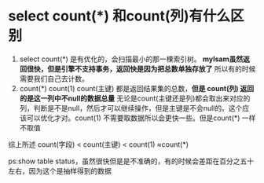 # select count(*) 和count(列)有什么区别

1. select count(*) 是有优化的，会扫描最小的那一棵索引树。 **myIsam虽然返回很快，但是引擎不支持事务，返回快是因为把总数单独存放了** 
   所以有的时候需要我们自己去计数。
2. count(*) count(1) count(主键) 都是返回结果集的总数，**但是 count(列) 返回的是这一列中不null的数据总量** 无论是count(主键还是列)都会取出来对应的列，判断是不是null，然后才可以继续操作，但是主键是不会null的。这个应该可以优化才对。count(1) 不需要取数据所以会更快一些。但是count(\*) 一样不取值

综上所述 count(字段) < count(主键) < count(1) ≈count(*)

ps:show table status，虽然很快但是是不准确的，有的时候会差距在百分之五十左右，因为这个是抽样得到的数据

